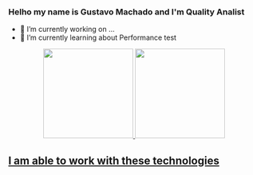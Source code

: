 ### Helho my name is Gustavo Machado and I'm Quality Analist

- 🔭 I’m currently working on ...
- 🌱 I’m currently learning about Performance test

<div align="center">
  <a href="https://github.com/gesmachado">
  <img height="180em" src="https://github-readme-stats-sigma-five.vercel.app/api?username=gesmachado&show_icons=true&theme=dracula&include_all_commits=true&count_private=true"/>
  <img height="180em" src="https://github-readme-stats-sigma-five.vercel.app/api/top-langs/?username=gesmachado&layout=compact&langs_count=7&theme=dracula"/>
</div>
  
## I am able to work with these technologies  

  
 
